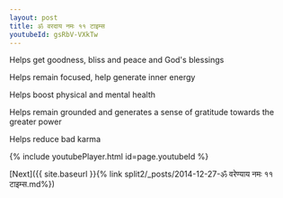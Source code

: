 ```yaml
---
layout: post
title: ॐ वरदाय नमः ११ टाइम्स
youtubeId: gsRbV-VXkTw
---
```

 
 
Helps get goodness, bliss and peace and God's blessings
 
Helps remain focused, help generate inner energy 
 
Helps boost physical and mental health 
 
Helps remain grounded and generates a sense of gratitude towards the greater power 
 
Helps reduce bad karma
 
 
 
 


{% include youtubePlayer.html id=page.youtubeId %}
 
[Next]({{ site.baseurl }}{% link  split2/_posts/2014-12-27-ॐ वरेण्याय नमः ११ टाइम्स.md%})
 
